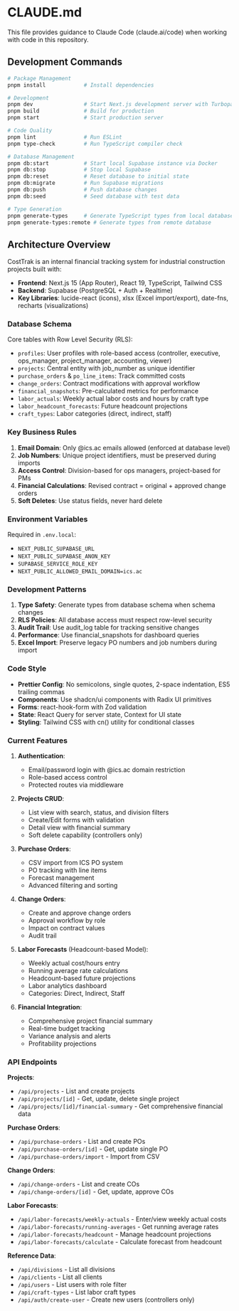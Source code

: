 # CLAUDE.md

This file provides guidance to Claude Code (claude.ai/code) when working with code in this repository.

## Development Commands

```bash
# Package Management
pnpm install            # Install dependencies

# Development
pnpm dev                # Start Next.js development server with Turbopack
pnpm build              # Build for production
pnpm start              # Start production server

# Code Quality
pnpm lint               # Run ESLint
pnpm type-check         # Run TypeScript compiler check

# Database Management
pnpm db:start           # Start local Supabase instance via Docker
pnpm db:stop            # Stop local Supabase
pnpm db:reset           # Reset database to initial state
pnpm db:migrate         # Run Supabase migrations
pnpm db:push            # Push database changes
pnpm db:seed            # Seed database with test data

# Type Generation
pnpm generate-types     # Generate TypeScript types from local database
pnpm generate-types:remote # Generate types from remote database
```

## Architecture Overview

CostTrak is an internal financial tracking system for industrial construction projects built with:
- **Frontend**: Next.js 15 (App Router), React 19, TypeScript, Tailwind CSS
- **Backend**: Supabase (PostgreSQL + Auth + Realtime)
- **Key Libraries**: lucide-react (icons), xlsx (Excel import/export), date-fns, recharts (visualizations)

### Database Schema

Core tables with Row Level Security (RLS):
- `profiles`: User profiles with role-based access (controller, executive, ops_manager, project_manager, accounting, viewer)
- `projects`: Central entity with job_number as unique identifier
- `purchase_orders` & `po_line_items`: Track committed costs
- `change_orders`: Contract modifications with approval workflow
- `financial_snapshots`: Pre-calculated metrics for performance
- `labor_actuals`: Weekly actual labor costs and hours by craft type
- `labor_headcount_forecasts`: Future headcount projections
- `craft_types`: Labor categories (direct, indirect, staff)

### Key Business Rules

1. **Email Domain**: Only @ics.ac emails allowed (enforced at database level)
2. **Job Numbers**: Unique project identifiers, must be preserved during imports
3. **Access Control**: Division-based for ops managers, project-based for PMs
4. **Financial Calculations**: Revised contract = original + approved change orders
5. **Soft Deletes**: Use status fields, never hard delete

### Environment Variables

Required in `.env.local`:
- `NEXT_PUBLIC_SUPABASE_URL`
- `NEXT_PUBLIC_SUPABASE_ANON_KEY` 
- `SUPABASE_SERVICE_ROLE_KEY`
- `NEXT_PUBLIC_ALLOWED_EMAIL_DOMAIN=ics.ac`

### Development Patterns

1. **Type Safety**: Generate types from database schema when schema changes
2. **RLS Policies**: All database access must respect row-level security
3. **Audit Trail**: Use audit_log table for tracking sensitive changes
4. **Performance**: Use financial_snapshots for dashboard queries
5. **Excel Import**: Preserve legacy PO numbers and job numbers during import

### Code Style

- **Prettier Config**: No semicolons, single quotes, 2-space indentation, ES5 trailing commas
- **Components**: Use shadcn/ui components with Radix UI primitives
- **Forms**: react-hook-form with Zod validation
- **State**: React Query for server state, Context for UI state
- **Styling**: Tailwind CSS with cn() utility for conditional classes

### Current Features

1. **Authentication**: 
   - Email/password login with @ics.ac domain restriction
   - Role-based access control
   - Protected routes via middleware

2. **Projects CRUD**:
   - List view with search, status, and division filters
   - Create/Edit forms with validation
   - Detail view with financial summary
   - Soft delete capability (controllers only)

3. **Purchase Orders**:
   - CSV import from ICS PO system
   - PO tracking with line items
   - Forecast management
   - Advanced filtering and sorting

4. **Change Orders**:
   - Create and approve change orders
   - Approval workflow by role
   - Impact on contract values
   - Audit trail

5. **Labor Forecasts** (Headcount-based Model):
   - Weekly actual cost/hours entry
   - Running average rate calculations
   - Headcount-based future projections
   - Labor analytics dashboard
   - Categories: Direct, Indirect, Staff

6. **Financial Integration**:
   - Comprehensive project financial summary
   - Real-time budget tracking
   - Variance analysis and alerts
   - Profitability projections

### API Endpoints

**Projects**:
- `/api/projects` - List and create projects
- `/api/projects/[id]` - Get, update, delete single project
- `/api/projects/[id]/financial-summary` - Get comprehensive financial data

**Purchase Orders**:
- `/api/purchase-orders` - List and create POs
- `/api/purchase-orders/[id]` - Get, update single PO
- `/api/purchase-orders/import` - Import from CSV

**Change Orders**:
- `/api/change-orders` - List and create COs
- `/api/change-orders/[id]` - Get, update, approve COs

**Labor Forecasts**:
- `/api/labor-forecasts/weekly-actuals` - Enter/view weekly actual costs
- `/api/labor-forecasts/running-averages` - Get running average rates
- `/api/labor-forecasts/headcount` - Manage headcount projections
- `/api/labor-forecasts/calculate` - Calculate forecast from headcount

**Reference Data**:
- `/api/divisions` - List all divisions
- `/api/clients` - List all clients
- `/api/users` - List users with role filter
- `/api/craft-types` - List labor craft types
- `/api/auth/create-user` - Create new users (controllers only)